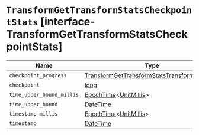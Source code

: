 # `TransformGetTransformStatsCheckpointStats` [interface-TransformGetTransformStatsCheckpointStats]

| Name | Type | Description |
| - | - | - |
| `checkpoint_progress` | [TransformGetTransformStatsTransformProgress](./TransformGetTransformStatsTransformProgress.md) | &nbsp; |
| `checkpoint` | [long](./long.md) | &nbsp; |
| `time_upper_bound_millis` | [EpochTime](./EpochTime.md)<[UnitMillis](./UnitMillis.md)> | &nbsp; |
| `time_upper_bound` | [DateTime](./DateTime.md) | &nbsp; |
| `timestamp_millis` | [EpochTime](./EpochTime.md)<[UnitMillis](./UnitMillis.md)> | &nbsp; |
| `timestamp` | [DateTime](./DateTime.md) | &nbsp; |
